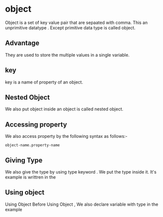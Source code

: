 # object 
Object is a set of key value pair that are sepaated with comma.
This an unprimitive datatype . Except primitive data type is called object.
## Advantage 
They are used to store the  multiple values in a single variable.
## key
key is a name of property of an object.
## Nested Object
We also put object inside an object is called nested object.
## Accessing property
We also access property by the following syntax as follows:-

    object-name.property-name

## Giving Type
We also give the type by using type keyword . We put the type inside it. 
It's example is writtren in the 
## Using object
 Using Object Before Using Object , We also declare variable with type in the example




